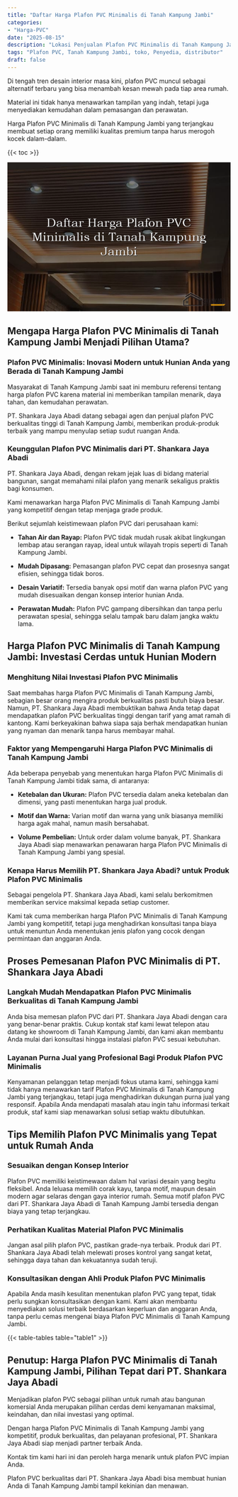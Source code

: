 ```yaml
---
title: "Daftar Harga Plafon PVC Minimalis di Tanah Kampung Jambi"
categories: 
- "Harga-PVC"
date: "2025-08-15"
description: "Lokasi Penjualan Plafon PVC Minimalis di Tanah Kampung Jambi untuk rumah, kantor, serta toko. Panel berkualitas, pilihan motif, variasi warna modern, dengan layanan instalasi oleh tenaga ahli berpengalaman serta garansi resmi!|Layanan penjualan Plafon PVC Minimalis di Tanah Kampung Jambi untuk keperluan tempat tinggal, kantor, maupun gerai, dengan panel unggulan dan instalasi oleh tenaga ahli profesional serta garansi resmi.|Solusi Plafon PVC Minimalis di Tanah Kampung Jambi yang terbukti bagi hunian, office, dan ritel, dengan produk terbaik dan instalasi dikerjakan oleh tim ahli serta jaminan resmi.|Penjualan Plafon PVC Minimalis di Tanah Kampung Jambi untuk rumah, kantor, dan gerai, beserta produk unggulan dan penempatan ditangani oleh tim ahli, dilengkapi beserta kepastian resmi.}"
tags: "Plafon PVC, Tanah Kampung Jambi, toko, Penyedia, distributor"
draft: false
---
```


Di tengah tren desain interior masa kini, plafon PVC muncul sebagai alternatif terbaru yang bisa menambah kesan mewah pada tiap area rumah.

Material ini tidak hanya menawarkan tampilan yang indah, tetapi juga menyediakan kemudahan dalam pemasangan dan perawatan.

Harga Plafon PVC Minimalis di Tanah Kampung Jambi yang terjangkau membuat setiap orang memiliki kualitas premium tanpa harus merogoh kocek dalam-dalam.

{{< toc >}}

![Daftar Harga Plafon PVC Minimalis di Tanah Kampung Jambi](/images/Harga-PVC/Daftar-Harga-Plafon-PVC-Minimalis-di-Tanah-Kampung-Jambi.png)


## Mengapa Harga Plafon PVC Minimalis di Tanah Kampung Jambi Menjadi Pilihan Utama?

### Plafon PVC Minimalis: Inovasi Modern untuk Hunian Anda yang Berada di Tanah Kampung Jambi

Masyarakat di Tanah Kampung Jambi saat ini memburu referensi tentang harga plafon PVC karena material ini memberikan tampilan menarik, daya tahan, dan kemudahan perawatan.

PT. Shankara Jaya Abadi datang sebagai agen dan penjual plafon PVC berkualitas tinggi di Tanah Kampung Jambi, memberikan produk-produk terbaik yang mampu menyulap setiap sudut ruangan Anda.

### Keunggulan Plafon PVC Minimalis dari PT. Shankara Jaya Abadi

PT. Shankara Jaya Abadi, dengan rekam jejak luas di bidang material bangunan, sangat memahami nilai plafon yang menarik sekaligus praktis bagi konsumen.

Kami menawarkan harga Plafon PVC Minimalis di Tanah Kampung Jambi yang kompetitif dengan tetap menjaga grade produk.

Berikut sejumlah keistimewaan plafon PVC dari perusahaan kami:

- **Tahan Air dan Rayap:** Plafon PVC tidak mudah rusak akibat lingkungan lembap atau serangan rayap, ideal untuk wilayah tropis seperti di Tanah Kampung Jambi.

- **Mudah Dipasang:** Pemasangan plafon PVC cepat dan prosesnya sangat efisien, sehingga tidak boros.

- **Desain Variatif:** Tersedia banyak opsi motif dan warna plafon PVC yang mudah disesuaikan dengan konsep interior hunian Anda.

- **Perawatan Mudah:** Plafon PVC gampang dibersihkan dan tanpa perlu perawatan spesial, sehingga selalu tampak baru dalam jangka waktu lama.

## Harga Plafon PVC Minimalis di Tanah Kampung Jambi: Investasi Cerdas untuk Hunian Modern

### Menghitung Nilai Investasi Plafon PVC Minimalis

Saat membahas harga Plafon PVC Minimalis di Tanah Kampung Jambi, sebagian besar orang mengira produk berkualitas pasti butuh biaya besar. Namun, PT. Shankara Jaya Abadi membuktikan bahwa Anda tetap dapat mendapatkan plafon PVC berkualitas tinggi dengan tarif yang amat ramah di kantong. Kami berkeyakinan bahwa siapa saja berhak mendapatkan hunian yang nyaman dan menarik tanpa harus membayar mahal.

### Faktor yang Mempengaruhi Harga Plafon PVC Minimalis di Tanah Kampung Jambi

Ada beberapa penyebab yang menentukan harga Plafon PVC Minimalis di Tanah Kampung Jambi tidak sama, di antaranya:

- **Ketebalan dan Ukuran:** Plafon PVC tersedia dalam aneka ketebalan dan dimensi, yang pasti menentukan harga jual produk.

- **Motif dan Warna:** Varian motif dan warna yang unik biasanya memiliki harga agak mahal, namun masih bersahabat.

- **Volume Pembelian:** Untuk order dalam volume banyak, PT. Shankara Jaya Abadi siap menawarkan penawaran harga Plafon PVC Minimalis di Tanah Kampung Jambi yang spesial.

### Kenapa Harus Memilih PT. Shankara Jaya Abadi? untuk Produk Plafon PVC Minimalis

Sebagai pengelola PT. Shankara Jaya Abadi, kami selalu berkomitmen memberikan service maksimal kepada setiap customer.

Kami tak cuma memberikan harga Plafon PVC Minimalis di Tanah Kampung Jambi yang kompetitif, tetapi juga menghadirkan konsultasi tanpa biaya untuk menuntun Anda menentukan jenis plafon yang cocok dengan permintaan dan anggaran Anda.

## Proses Pemesanan Plafon PVC Minimalis di PT. Shankara Jaya Abadi

### Langkah Mudah Mendapatkan Plafon PVC Minimalis Berkualitas di Tanah Kampung Jambi

Anda bisa memesan plafon PVC dari PT. Shankara Jaya Abadi dengan cara yang benar-benar praktis. Cukup kontak staf kami lewat telepon atau datang ke showroom di Tanah Kampung Jambi, dan kami akan membantu Anda mulai dari konsultasi hingga instalasi plafon PVC sesuai kebutuhan.

### Layanan Purna Jual yang Profesional Bagi Produk Plafon PVC Minimalis

Kenyamanan pelanggan tetap menjadi fokus utama kami, sehingga kami tidak hanya menawarkan tarif Plafon PVC Minimalis di Tanah Kampung Jambi yang terjangkau, tetapi juga menghadirkan dukungan purna jual yang responsif. Apabila Anda mendapati masalah atau ingin tahu informasi terkait produk, staf kami siap menawarkan solusi setiap waktu dibutuhkan.

## Tips Memilih Plafon PVC Minimalis yang Tepat untuk Rumah Anda

### Sesuaikan dengan Konsep Interior

Plafon PVC memiliki keistimewaan dalam hal variasi desain yang begitu fleksibel. Anda leluasa memilih corak kayu, tanpa motif, maupun desain modern agar selaras dengan gaya interior rumah. Semua motif plafon PVC dari PT. Shankara Jaya Abadi di Tanah Kampung Jambi tersedia dengan biaya yang tetap terjangkau.

### Perhatikan Kualitas Material Plafon PVC Minimalis

Jangan asal pilih plafon PVC, pastikan grade-nya terbaik. Produk dari PT. Shankara Jaya Abadi telah melewati proses kontrol yang sangat ketat, sehingga daya tahan dan kekuatannya sudah teruji.

### Konsultasikan dengan Ahli Produk Plafon PVC Minimalis

Apabila Anda masih kesulitan menentukan plafon PVC yang tepat, tidak perlu sungkan konsultasikan dengan kami. Kami akan membantu menyediakan solusi terbaik berdasarkan keperluan dan anggaran Anda, tanpa perlu cemas mengenai biaya Plafon PVC Minimalis di Tanah Kampung Jambi.

{{< table-tables table="table1" >}}

## Penutup: Harga Plafon PVC Minimalis di Tanah Kampung Jambi, Pilihan Tepat dari PT. Shankara Jaya Abadi

Menjadikan plafon PVC sebagai pilihan untuk rumah atau bangunan komersial Anda merupakan pilihan cerdas demi kenyamanan maksimal, keindahan, dan nilai investasi yang optimal.

Dengan harga Plafon PVC Minimalis di Tanah Kampung Jambi yang kompetitif, produk berkualitas, dan pelayanan profesional, PT. Shankara Jaya Abadi siap menjadi partner terbaik Anda.

Kontak tim kami hari ini dan peroleh harga menarik untuk plafon PVC impian Anda.

Plafon PVC berkualitas dari PT. Shankara Jaya Abadi bisa membuat hunian Anda di Tanah Kampung Jambi tampil kekinian dan menawan.